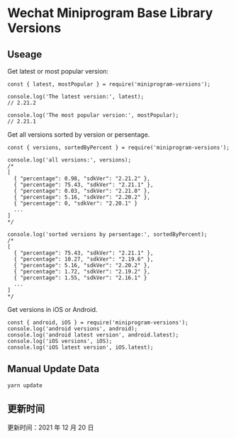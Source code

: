 
# Wechat Miniprogram Base Library Versions

## Useage

Get latest or most popular version:

```;
const { latest, mostPopular } = require('miniprogram-versions');

console.log('The latest version:', latest);
// 2.21.2

console.log('The most popular version:', mostPopular);
// 2.21.1

```

Get all versions sorted by version or persentage.

```
const { versions, sortedByPercent } = require('miniprogram-versions');

console.log('all versions:', versions);
/*
[
  { "percentage": 0.98, "sdkVer": "2.21.2" },
  { "percentage": 75.43, "sdkVer": "2.21.1" },
  { "percentage": 0.03, "sdkVer": "2.21.0" },
  { "percentage": 5.16, "sdkVer": "2.20.2" },
  { "percentage": 0, "sdkVer": "2.20.1" }
  ...
]
*/

console.log('sorted versions by persentage:', sortedByPercent);
/*
[
  { "percentage": 75.43, "sdkVer": "2.21.1" },
  { "percentage": 10.27, "sdkVer": "2.19.6" },
  { "percentage": 5.16, "sdkVer": "2.20.2" },
  { "percentage": 1.72, "sdkVer": "2.19.2" },
  { "percentage": 1.55, "sdkVer": "2.16.1" }
  ...
]
*/
```

Get versions in iOS or Android.

```
const { android, iOS } = require('miniprogram-versions');
console.log('android versions', android);
console.log('android latest version', android.latest);
console.log('iOS versions', iOS);
console.log('iOS latest version', iOS.latest);
```

## Manual Update Data

```
yarn update
```

## 更新时间

更新时间：2021 年 12 月 20 日
